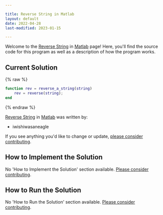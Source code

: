 ```yaml
---

title: Reverse String in Matlab
layout: default
date: 2022-04-28
last-modified: 2023-01-15

---
```


Welcome to the [Reverse String](https://sampleprograms.io/projects/reverse-string) in [Matlab](https://sampleprograms.io/languages/matlab) page! Here, you'll find the source code for this program as well as a description of how the program works.

## Current Solution

{% raw %}

```matlab
function rev = reverse_a_string(string)
    rev = reverse(string);
end
```

{% endraw %}

[Reverse String](https://sampleprograms.io/projects/reverse-string) in [Matlab](https://sampleprograms.io/languages/matlab) was written by:

- iwishiwasaneagle

If you see anything you'd like to change or update, [please consider contributing](https://github.com/TheRenegadeCoder/sample-programs).

## How to Implement the Solution

No 'How to Implement the Solution' section available. [Please consider contributing](https://github.com/TheRenegadeCoder/sample-programs-website).

## How to Run the Solution

No 'How to Run the Solution' section available. [Please consider contributing](https://github.com/TheRenegadeCoder/sample-programs-website).